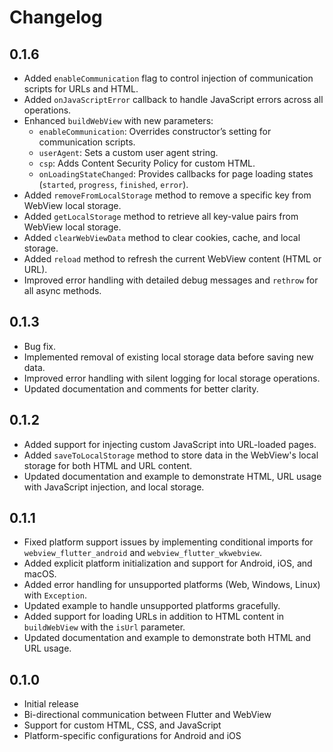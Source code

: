 # Changelog

## 0.1.6
- Added `enableCommunication` flag to control injection of communication scripts for URLs and HTML.
- Added `onJavaScriptError` callback to handle JavaScript errors across all operations.
- Enhanced `buildWebView` with new parameters:
  - `enableCommunication`: Overrides constructor’s setting for communication scripts.
  - `userAgent`: Sets a custom user agent string.
  - `csp`: Adds Content Security Policy for custom HTML.
  - `onLoadingStateChanged`: Provides callbacks for page loading states (`started`, `progress`, `finished`, `error`).
- Added `removeFromLocalStorage` method to remove a specific key from WebView local storage.
- Added `getLocalStorage` method to retrieve all key-value pairs from WebView local storage.
- Added `clearWebViewData` method to clear cookies, cache, and local storage.
- Added `reload` method to refresh the current WebView content (HTML or URL).
- Improved error handling with detailed debug messages and `rethrow` for all async methods.

## 0.1.3
- Bug fix.
- Implemented removal of existing local storage data before saving new data.
- Improved error handling with silent logging for local storage operations.
- Updated documentation and comments for better clarity.

## 0.1.2
- Added support for injecting custom JavaScript into URL-loaded pages.
- Added `saveToLocalStorage` method to store data in the WebView's local storage for both HTML and URL content.
- Updated documentation and example to demonstrate HTML, URL usage with JavaScript injection, and local storage.

## 0.1.1
- Fixed platform support issues by implementing conditional imports for `webview_flutter_android` and `webview_flutter_wkwebview`.
- Added explicit platform initialization and support for Android, iOS, and macOS.
- Added error handling for unsupported platforms (Web, Windows, Linux) with `Exception`.
- Updated example to handle unsupported platforms gracefully.
- Added support for loading URLs in addition to HTML content in `buildWebView` with the `isUrl` parameter.
- Updated documentation and example to demonstrate both HTML and URL usage.

## 0.1.0
- Initial release
- Bi-directional communication between Flutter and WebView
- Support for custom HTML, CSS, and JavaScript
- Platform-specific configurations for Android and iOS